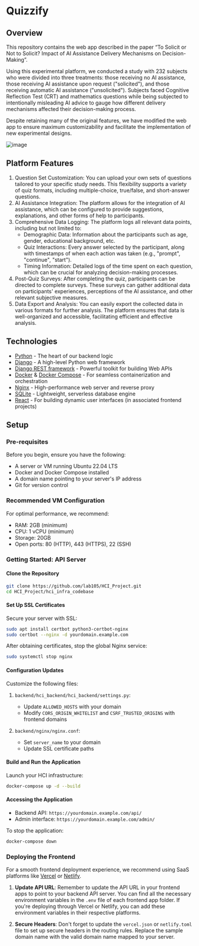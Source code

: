 # Quizzify

## Overview

This repository contains the web app described in the paper “To Solicit or Not to Solicit? Impact of AI Assistance Delivery Mechanisms on Decision-Making”. 

Using this experimental platform, we conducted a study with 232 subjects who were divided into three treatments: those receiving no AI assistance, those receiving AI assistance upon request ("solicited"), and those receiving automatic AI assistance ("unsolicited"). Subjects faced Cognitive Reflection Test (CRT) and mathematics questions while being subjected to intentionally misleading AI advice to gauge how different delivery mechanisms affected their decision-making process. 

Despite retaining many of the original features, we have modified the web app to ensure maximum customizability and facilitate the implementation of new experimental designs. 

![image](https://github.com/user-attachments/assets/0785c615-db25-4fca-82ee-51ff41d38e33)

## Platform Features

1. Question Set Customization: You can upload your own sets of questions tailored to your specific study needs. This flexibility supports a variety of quiz formats, including multiple-choice, true/false, and short-answer questions.
2. AI Assistance Integration: The platform allows for the integration of AI assistance, which can be configured to provide suggestions, explanations, and other forms of help to participants. 
3. Comprehensive Data Logging: The platform logs all relevant data points, including but not limited to:
   - Demographic Data: Information about the participants such as age, gender, educational background, etc.
   - Quiz Interactions: Every answer selected by the participant, along with timestamps of when each action was taken (e.g., "prompt", "continue", "start").
   - Timing Information: Detailed logs of the time spent on each question, which can be crucial for analyzing decision-making processes.
4. Post-Quiz Surveys: After completing the quiz, participants can be directed to complete surveys. These surveys can gather additional data on participants' experiences, perceptions of the AI assistance, and other relevant subjective measures.
5. Data Export and Analysis: You can easily export the collected data in various formats for further analysis. The platform ensures that data is well-organized and accessible, facilitating efficient and effective analysis.

## Technologies

- [Python](https://www.python.org/) - The heart of our backend logic
- [Django](https://www.djangoproject.com/) - A high-level Python web framework
- [Django REST framework](https://www.django-rest-framework.org/) - Powerful toolkit for building Web APIs
- [Docker](https://www.docker.com/) & [Docker Compose](https://docs.docker.com/compose/) - For seamless containerization and orchestration
- [Nginx](https://www.nginx.com/) - High-performance web server and reverse proxy
- [SQLite](https://www.sqlite.org/) - Lightweight, serverless database engine
- [React](https://reactjs.org/) - For building dynamic user interfaces (in associated frontend projects)

## Setup

### Pre-requisites

Before you begin, ensure you have the following:

- A server or VM running Ubuntu 22.04 LTS
- Docker and Docker Compose installed
- A domain name pointing to your server's IP address
- Git for version control

### Recommended VM Configuration

For optimal performance, we recommend:

- RAM: 2GB (minimum)
- CPU: 1 vCPU (minimum)
- Storage: 20GB
- Open ports: 80 (HTTP), 443 (HTTPS), 22 (SSH)

### Getting Started: API Server

#### Clone the Repository

```bash
git clone https://github.com/lab105/HCI_Project.git
cd HCI_Project/hci_infra_codebase
```

#### Set Up SSL Certificates

Secure your server with SSL:

```bash
sudo apt install certbot python3-certbot-nginx
sudo certbot --nginx -d yourdomain.example.com
```

After obtaining certificates, stop the global Nginx service:

```bash
sudo systemctl stop nginx
```

#### Configuration Updates

Customize the following files:

1. `backend/hci_backend/hci_backend/settings.py`:

   - Update `ALLOWED_HOSTS` with your domain
   - Modify `CORS_ORIGIN_WHITELIST` and `CSRF_TRUSTED_ORIGINS` with frontend domains

2. `backend/nginx/nginx.conf`:
   - Set `server_name` to your domain
   - Update SSL certificate paths

#### Build and Run the Application

Launch your HCI infrastructure:

```bash
docker-compose up -d --build
```

#### Accessing the Application

- Backend API: `https://yourdomain.example.com/api/`
- Admin interface: `https://yourdomain.example.com/admin/`

To stop the application:

```bash
docker-compose down
```

### Deploying the Frontend

For a smooth frontend deployment experience, we recommend using SaaS platforms like [Vercel](https://vercel.com/) or [Netlify](https://www.netlify.com/).

1. **Update API URL**: Remember to update the API URL in your frontend apps to point to your backend API server. You can find all the necessary environment variables in the `.env` file of each frontend app folder. If you're deploying through Vercel or Netlify, you can add these environment variables in their respective platforms.

2. **Secure Headers**: Don't forget to update the `vercel.json` or `netlify.toml` file to set up secure headers in the routing rules. Replace the sample domain name with the valid domain name mapped to your server.

